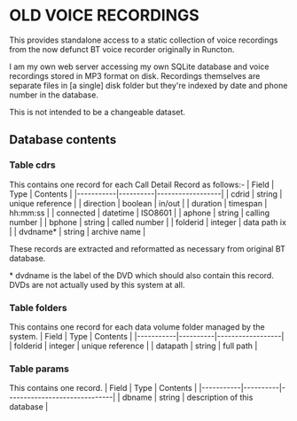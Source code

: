# OLD VOICE RECORDINGS

This provides standalone access to a static collection of voice recordings from the now defunct
BT voice recorder originally in Runcton.

I am my own web server accessing my own SQLite database and voice recordings stored in MP3 format
on disk. Recordings themselves are separate files in \[a single\] disk folder but they're indexed
by date and phone number in the database.

This is not intended to be a changeable dataset.

## Database contents

### Table **cdrs**
This contains one record for each Call Detail Record as follows:-
|   Field   |  Type    | Contents         |
|-----------|----------|------------------|
| cdrid     | string   | unique reference |
| direction | boolean  | in/out           |
| duration  | timespan | hh:mm:ss         |
| connected | datetime | ISO8601          |
| aphone    | string   | calling number   |
| bphone    | string   | called number    |
| folderid  | integer  | data path ix     |
| dvdname*  | string   | archive name     |

These records are extracted and reformatted as necessary from original BT database.

\* dvdname is the label of the DVD which should also contain this record. DVDs are not actually used
by this system at all.

### Table **folders**
This contains one record for each data volume folder managed by the system.
|   Field   |  Type    | Contents         |
|-----------|----------|------------------|
| folderid  | integer  | unique reference |
| datapath  | string   | full path        |

### Table **params**
This contains one record.
|   Field   |  Type    | Contents                     |
|-----------|----------|------------------------------|
| dbname    | string   | description of this database |
